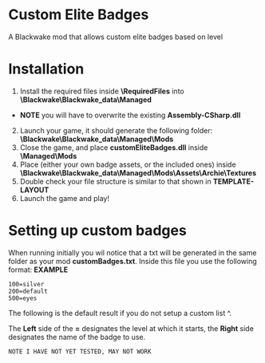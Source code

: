# Custom Elite Badges
A Blackwake mod that allows custom elite badges based on level

# Installation
1. Install the required files inside **\RequiredFiles** into **\Blackwake\Blackwake_data\Managed**
 - **NOTE** you will have to overwrite the existing **Assembly-CSharp.dll**
2. Launch your game, it should generate the following folder: **\Blackwake\Blackwake_data\Managed\Mods**
3. Close the game, and place **customEliteBadges.dll** inside **\Managed\Mods**
4. Place (either your own badge assets, or the included ones) inside **\Blackwake\Blackwake_data\Managed\Mods\Assets\Archie\Textures**
5. Double check your file structure is similar to that shown in **TEMPLATE-LAYOUT**
6. Launch the game and play!

# Setting up custom badges
When running initially you wil notice that a txt will be generated in the same folder as your mod **customBadges.txt**. Inside this file you use the following format:
**EXAMPLE**
```
100=silver
200=default
500=eyes
```
The following is the default result if you do not setup a custom list ^.

The **Left** side of the **=** designates the level at which it starts, the **Right** side designates the name of the badge to use.

`NOTE I HAVE NOT YET TESTED, MAY NOT WORK`
